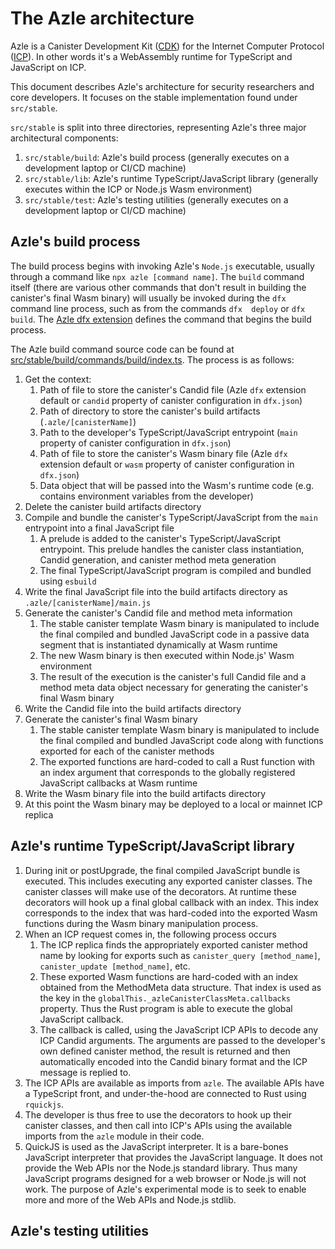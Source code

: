 # The Azle architecture

Azle is a Canister Development Kit ([CDK](https://internetcomputer.org/docs/building-apps/developer-tools/cdks/)) for the Internet Computer Protocol ([ICP](https://internetcomputer.org/)). In other words it's a WebAssembly runtime for TypeScript and JavaScript on ICP.

This document describes Azle's architecture for security researchers and core developers. It focuses on the stable implementation found under `src/stable`.

`src/stable` is split into three directories, representing Azle's three major architectural components:

1. `src/stable/build`: Azle's build process (generally executes on a development laptop or CI/CD machine)
2. `src/stable/lib`: Azle's runtime TypeScript/JavaScript library (generally executes within the ICP or Node.js Wasm environment)
3. `src/stable/test`: Azle's testing utilities (generally executes on a development laptop or CI/CD machine)

## Azle's build process

The build process begins with invoking Azle's `Node.js` executable, usually through a command like `npx azle [command name]`. The `build` command itself (there are various other commands that don't result in building the canister's final Wasm binary) will usually be invoked during the `dfx` command line process, such as from the commands `dfx  deploy` or `dfx build`. The [Azle dfx extension](src/stable/build/dfx_extension/extension.json) defines the command that begins the build process.

The Azle build command source code can be found at [src/stable/build/commands/build/index.ts](src/stable/build/commands/build/index.ts). The process is as follows:

1. Get the context:
    1. Path of file to store the canister's Candid file (Azle `dfx` extension default or `candid` property of canister configuration in `dfx.json`)
    2. Path of directory to store the canister's build artifacts (`.azle/[canisterName]`)
    3. Path to the developer's TypeScript/JavaScript entrypoint (`main` property of canister configuration in `dfx.json`)
    4. Path of file to store the canister's Wasm binary file (Azle `dfx` extension default or `wasm` property of canister configuration in `dfx.json`)
    5. Data object that will be passed into the Wasm's runtime code (e.g. contains environment variables from the developer)
2. Delete the canister build artifacts directory
3. Compile and bundle the canister's TypeScript/JavaScript from the `main` entrypoint into a final JavaScript file
    1. A prelude is added to the canister's TypeScript/JavaScript entrypoint. This prelude handles the canister class instantiation, Candid generation, and canister method meta generation
    2. The final TypeScript/JavaScript program is compiled and bundled using `esbuild`
4. Write the final JavaScript file into the build artifacts directory as `.azle/[canisterName]/main.js`
5. Generate the canister's Candid file and method meta information
    1. The stable canister template Wasm binary is manipulated to include the final compiled and bundled JavaScript code in a passive data segment that is instantiated dynamically at Wasm runtime
    2. The new Wasm binary is then executed within Node.js' Wasm environment
    3. The result of the execution is the canister's full Candid file and a method meta data object necessary for generating the canister's final Wasm binary
6. Write the Candid file into the build artifacts directory
7. Generate the canister's final Wasm binary
    1. The stable canister template Wasm binary is manipulated to include the final compiled and bundled JavaScript code along with functions exported for each of the canister methods
    2. The exported functions are hard-coded to call a Rust function with an index argument that corresponds to the globally registered JavaScript callbacks at Wasm runtime
8. Write the Wasm binary file into the build artifacts directory
9. At this point the Wasm binary may be deployed to a local or mainnet ICP replica

## Azle's runtime TypeScript/JavaScript library

1. During init or postUpgrade, the final compiled JavaScript bundle is executed. This includes executing any exported canister classes. The canister classes will make use of the decorators. At runtime these decorators will hook up a final global callback with an index. This index corresponds to the index that was hard-coded into the exported Wasm functions during the Wasm binary manipulation process.
2. When an ICP request comes in, the following process occurs
    1. The ICP replica finds the appropriately exported canister method name by looking for exports such as `canister_query [method_name]`, `canister_update [method_name]`, etc.
    2. These exported Wasm functions are hard-coded with an index obtained from the MethodMeta data structure. That index is used as the key in the `globalThis._azleCanisterClassMeta.callbacks` property. Thus the Rust program is able to execute the global JavaScript callback.
    3. The callback is called, using the JavaScript ICP APIs to decode any ICP Candid arguments. The arguments are passed to the developer's own defined canister method, the result is returned and then automatically encoded into the Candid binary format and the ICP message is replied to.
3. The ICP APIs are available as imports from `azle`. The available APIs have a TypeScript front, and under-the-hood are connected to Rust using `rquickjs`.
4. The developer is thus free to use the decorators to hook up their canister classes, and then call into ICP's APIs using the available imports from the `azle` module in their code.
5. QuickJS is used as the JavaScript interpreter. It is a bare-bones JavaScript interpreter that provides the JavaScript language. It does not provide the Web APIs nor the Node.js standard library. Thus many JavaScript programs designed for a web browser or Node.js will not work. The purpose of Azle's experimental mode is to seek to enable more and more of the Web APIs and Node.js stdlib.

## Azle's testing utilities
